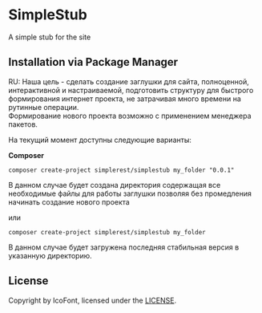 # SimpleStub

A simple stub for the site

## Installation via Package Manager

RU: Наша цель - сделать создание заглушки для сайта, полноценной, интерактивной и настраиваемой, подготовить
структуру для быстрого формирования интернет проекта, не затрачивая много времени на рутинные операции.    
Формирование нового проекта возможно с применением менеджера пакетов.

На текущий момент доступны следующие варианты:

**Composer**

```
composer create-project simplerest/simplestub my_folder "0.0.1"
```

В данном случае будет создана директория содержащая все необходимые файлы для работы заглушки позволяя
без промедления начинать создание нового проекта

или

```
composer create-project simplerest/simplestub my_folder
```

В данном случае будет загружена последняя стабильная версия в указанную директорию.

## License

Copyright by IcoFont, licensed under the [LICENSE](LICENSE).
